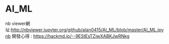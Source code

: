 # AI_ML
nb viewer網址:http://nbviewer.jupyter.org/github/alan0415/AI_ML/blob/master/AI_ML.ipynb
開發心得 : https://hackmd.io/--9EStEsTZiwXABKJwRNkg
